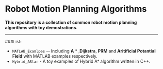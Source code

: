 # Robot Motion Planning Algorithms
**This repository is a collection of common robot motion planning algorithms with toy demostrations.**
***
###List:
* `MATLAB_Examlpes` -- Including **A** * ,**Dijkstra**, **PRM** and **Aritificial Potantial Field** with MATLAB examples respectively.
* `Hybrid_AStar` - A toy examples of Hybrid A* algorithm written in C++.
 